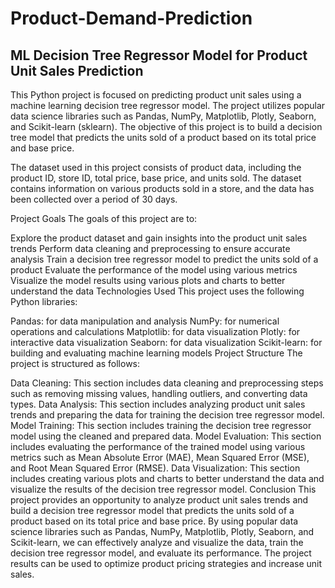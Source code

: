 # Product-Demand-Prediction
## ML Decision Tree Regressor Model for Product Unit Sales Prediction
This Python project is focused on predicting product unit sales using a machine learning decision tree regressor model. The project utilizes popular data science libraries such as Pandas, NumPy, Matplotlib, Plotly, Seaborn, and Scikit-learn (sklearn). The objective of this project is to build a decision tree model that predicts the units sold of a product based on its total price and base price.

The dataset used in this project consists of product data, including the product ID, store ID, total price, base price, and units sold. The dataset contains information on various products sold in a store, and the data has been collected over a period of 30 days.

Project Goals
The goals of this project are to:

Explore the product dataset and gain insights into the product unit sales trends
Perform data cleaning and preprocessing to ensure accurate analysis
Train a decision tree regressor model to predict the units sold of a product
Evaluate the performance of the model using various metrics
Visualize the model results using various plots and charts to better understand the data
Technologies Used
This project uses the following Python libraries:

Pandas: for data manipulation and analysis
NumPy: for numerical operations and calculations
Matplotlib: for data visualization
Plotly: for interactive data visualization
Seaborn: for data visualization
Scikit-learn: for building and evaluating machine learning models
Project Structure
The project is structured as follows:

Data Cleaning: This section includes data cleaning and preprocessing steps such as removing missing values, handling outliers, and converting data types.
Data Analysis: This section includes analyzing product unit sales trends and preparing the data for training the decision tree regressor model.
Model Training: This section includes training the decision tree regressor model using the cleaned and prepared data.
Model Evaluation: This section includes evaluating the performance of the trained model using various metrics such as Mean Absolute Error (MAE), Mean Squared Error (MSE), and Root Mean Squared Error (RMSE).
Data Visualization: This section includes creating various plots and charts to better understand the data and visualize the results of the decision tree regressor model.
Conclusion
This project provides an opportunity to analyze product unit sales trends and build a decision tree regressor model that predicts the units sold of a product based on its total price and base price. By using popular data science libraries such as Pandas, NumPy, Matplotlib, Plotly, Seaborn, and Scikit-learn, we can effectively analyze and visualize the data, train the decision tree regressor model, and evaluate its performance. The project results can be used to optimize product pricing strategies and increase unit sales.
